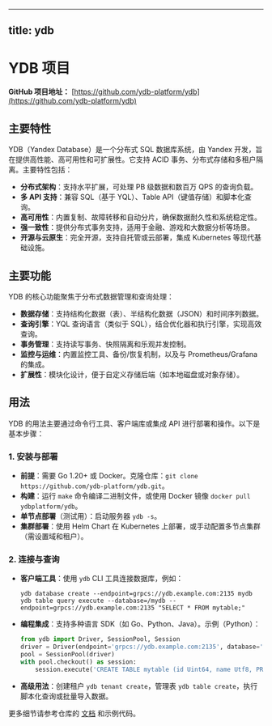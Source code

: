
---
title: ydb
---

# YDB 项目

**GitHub 项目地址：** [https://github.com/ydb-platform/ydb](https://github.com/ydb-platform/ydb)

## 主要特性
YDB（Yandex Database）是一个分布式 SQL 数据库系统，由 Yandex 开发，旨在提供高性能、高可用性和可扩展性。它支持 ACID 事务、分布式存储和多租户隔离。主要特性包括：
- **分布式架构**：支持水平扩展，可处理 PB 级数据和数百万 QPS 的查询负载。
- **多 API 支持**：兼容 SQL（基于 YQL）、Table API（键值存储）和脚本化查询。
- **高可用性**：内置复制、故障转移和自动分片，确保数据耐久性和系统稳定性。
- **强一致性**：提供分布式事务支持，适用于金融、游戏和大数据分析等场景。
- **开源与云原生**：完全开源，支持自托管或云部署，集成 Kubernetes 等现代基础设施。

## 主要功能
YDB 的核心功能聚焦于分布式数据管理和查询处理：
- **数据存储**：支持结构化数据（表）、半结构化数据（JSON）和时间序列数据。
- **查询引擎**：YQL 查询语言（类似于 SQL），结合优化器和执行引擎，实现高效查询。
- **事务管理**：支持读写事务、快照隔离和乐观并发控制。
- **监控与运维**：内置监控工具、备份/恢复机制，以及与 Prometheus/Grafana 的集成。
- **扩展性**：模块化设计，便于自定义存储后端（如本地磁盘或对象存储）。

## 用法
YDB 的用法主要通过命令行工具、客户端库或集成 API 进行部署和操作。以下是基本步骤：

### 1. 安装与部署
- **前提**：需要 Go 1.20+ 或 Docker。克隆仓库：`git clone https://github.com/ydb-platform/ydb.git`。
- **构建**：运行 `make` 命令编译二进制文件，或使用 Docker 镜像 `docker pull ydbplatform/ydb`。
- **单节点部署**（测试用）：启动服务器 `ydb -s`。
- **集群部署**：使用 Helm Chart 在 Kubernetes 上部署，或手动配置多节点集群（需设置域和租户）。

### 2. 连接与查询
- **客户端工具**：使用 `ydb` CLI 工具连接数据库，例如：
  ```
  ydb database create --endpoint=grpcs://ydb.example.com:2135 mydb
  ydb table query execute --database=/mydb --endpoint=grpcs://ydb.example.com:2135 "SELECT * FROM mytable;"
  ```
- **编程集成**：支持多种语言 SDK（如 Go、Python、Java）。示例（Python）：
  ```python
  from ydb import Driver, SessionPool, Session
  driver = Driver(endpoint='grpcs://ydb.example.com:2135', database='/mydb', credentials={...})
  pool = SessionPool(driver)
  with pool.checkout() as session:
      session.execute('CREATE TABLE mytable (id Uint64, name Utf8, PRIMARY KEY (id));')
  ```
- **高级用法**：创建租户 `ydb tenant create`，管理表 `ydb table create`，执行脚本化查询或批量导入数据。

更多细节请参考仓库的 [文档](https://ydb.tech/docs/) 和示例代码。
